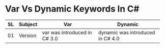 # Var Vs Dynamic Keywords In C#

| SL | Subject | Var | Dynamic |
| ------ | ------- | ------- | ------- |
|01|Version|var was introduced in C# 3.0|dynamic was introduced in C# 4.0|

